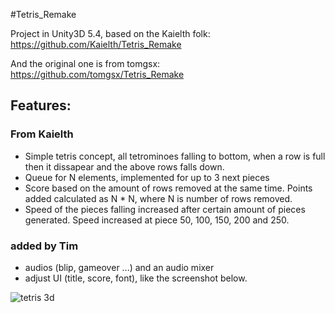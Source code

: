 #Tetris_Remake

Project in Unity3D 5.4, based on the Kaielth folk: https://github.com/Kaielth/Tetris_Remake 

And the original one is from tomgsx: https://github.com/tomgsx/Tetris_Remake


## Features: 

### From Kaielth
 - Simple tetris concept, all tetrominoes falling to bottom, when a row is full then it dissapear and the above rows falls down.
 - Queue for N elements, implemented for up to 3 next pieces
 - Score based on the amount of rows removed at the same time. Points added calculated as N * N, where N is number of rows removed.
 - Speed of the pieces falling increased after certain amount of pieces generated. Speed increased at piece 50, 100, 150, 200 and 250.

### added by Tim
 - audios (blip, gameover ...) and an audio mixer
 - adjust UI (title, score, font), like the screenshot below.
 
![tetris 3d](https://github.com/tim-hub/Tetris_Remake/blob/kaielth-tetris/tetris-3d.PNG)
 